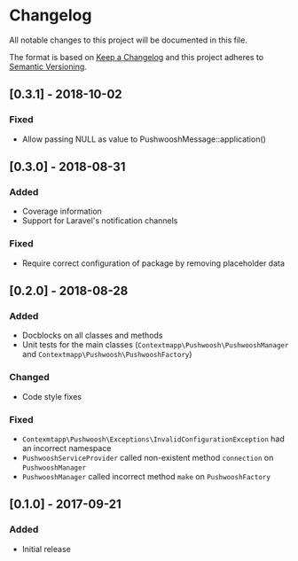 # Changelog
All notable changes to this project will be documented in this file.

The format is based on [Keep a Changelog](http://keepachangelog.com/en/1.0.0/)
and this project adheres to [Semantic Versioning](http://semver.org/spec/v2.0.0.html).

## [0.3.1] - 2018-10-02
### Fixed
- Allow passing NULL as value to PushwooshMessage::application()

## [0.3.0] - 2018-08-31
### Added
- Coverage information
- Support for Laravel's notification channels
### Fixed
- Require correct configuration of package by removing placeholder data

## [0.2.0] - 2018-08-28
### Added
- Docblocks on all classes and methods
- Unit tests for the main classes (`Contextmapp\Pushwoosh\PushwooshManager` and `Contextmapp\Pushwoosh\PushwooshFactory`)
### Changed
- Code style fixes
### Fixed
- `Contexmtapp\Pushwoosh\Exceptions\InvalidConfigurationException` had an incorrect namespace
- `PushwooshServiceProvider` called non-existent method `connection` on `PushwooshManager`
- `PushwooshManager` called incorrect method `make` on `PushwooshFactory`

## [0.1.0] - 2017-09-21
### Added
- Initial release
